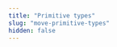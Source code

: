 ```yaml
---
title: "Primitive types"
slug: "move-primitive-types"
hidden: false
---
```

<d-grid cols="2">
    <d-overlay-card 
        link="/main/docs/move-primitives-integers"
        icon="https://diem-developers-components.netlify.app/images/integers-bool.svg" 
        text="Integers"
        hover-text="Move supports three unsigned integer types: u8, u64, and u128">
    </d-overlay-card>
    <d-overlay-card 
        link="/main/docs/move-primitives-bool"
        icon="https://diem-developers-components.netlify.app/images/integers-bool.svg" 
        text="Bool"
        hover-text="Bool is Move's primitive type for boolean true and false values.">
    </d-overlay-card>
    <d-overlay-card 
        link="/main/docs/move-primitives-address"
        icon="https://diem-developers-components.netlify.app/images/address.svg" 
        text="Address"
        hover-text="Address is a built-in type in Move that is used to represent locations
        in global storage">
    </d-overlay-card>
    <d-overlay-card 
        link="/main/docs/move-primitives-vector"
        icon="https://diem-developers-components.netlify.app/images/vector.svg" 
        text="Vector"
        hover-text="Vector&lt;T&gt; is the only primitive collection type provided by Move">
    </d-overlay-card>
    <d-overlay-card 
        link="/main/docs/move-primitives-signer"
        icon="https://diem-developers-components.netlify.app/images/signer.svg" 
        text="Signer"
        hover-text="Signer is a built-in Move resource type. A signer is a capability that
        allows the holder to act on behalf of a particular address">
    </d-overlay-card>
    <d-overlay-card 
        link="/main/docs/move-primitives-references"
        icon="https://diem-developers-components.netlify.app/images/move-references.svg" 
        text="References"
        hover-text="Move has two types of references: immutable &amp; and mutable.">
    </d-overlay-card>
    <d-overlay-card 
        link="/main/docs/move-primitives-tuples-unit"
        icon="https://diem-developers-components.netlify.app/images/tuples.svg" 
        text="Tuples and Unit"
        hover-text="In order to support multiple return values, Move has tuple-like
        expressions. We can consider unit() to be an empty tuple">
    </d-overlay-card>
</d-grid>